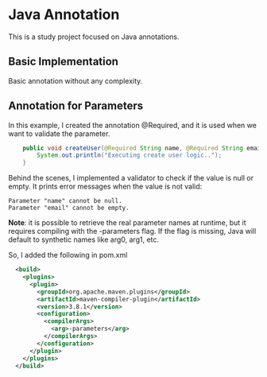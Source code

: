 # Java Annotation

This is a study project focused on Java annotations.

## Basic Implementation

Basic annotation without any complexity.

## Annotation for Parameters

In this example, I created the annotation @Required, and it is used when we want to validate the parameter.

```java
    public void createUser(@Required String name, @Required String email) {
        System.out.println("Executing create user logic..");
    }
```

Behind the scenes, I implemented a validator to check if the value is null or empty.
It prints error messages when the value is not valid:

```shell
Parameter "name" cannot be null.
Parameter "email" cannot be empty.
```
**Note**:  it is possible to retrieve the real parameter names at runtime, but it requires compiling with the -parameters flag. If the flag is missing, Java will default to synthetic names like arg0, arg1, etc.

So, I added the following in pom.xml
```xml
  <build>
    <plugins>
      <plugin>
        <groupId>org.apache.maven.plugins</groupId>
        <artifactId>maven-compiler-plugin</artifactId>
        <version>3.8.1</version>
        <configuration>
          <compilerArgs>
            <arg>-parameters</arg>
          </compilerArgs>
        </configuration>
      </plugin>
    </plugins>
  </build>
```